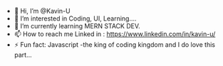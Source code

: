 - 👋 Hi, I’m @Kavin-U
- 👀 I’m interested in Coding, UI, Learning....
- 🌱 I’m currently learning MERN STACK DEV.
- 📫 How to reach me Linked in : https://www.linkedin.com/in/kavin-u/
- ⚡ Fun fact: Javascript -the king of coding kingdom and I do love this part...
